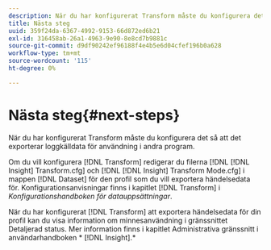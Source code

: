 ```yaml
---
description: När du har konfigurerat Transform måste du konfigurera det så att det exporterar loggkälldata för användning i andra program.
title: Nästa steg
uuid: 359f24da-6367-4992-9153-66d872ed6b21
exl-id: 316458ab-26a1-4963-9e90-8e8cd7b9881c
source-git-commit: d9df90242ef96188f4e4b5e6d04cfef196b0a628
workflow-type: tm+mt
source-wordcount: '115'
ht-degree: 0%

---
```


# Nästa steg{#next-steps}

När du har konfigurerat Transform måste du konfigurera det så att det exporterar loggkälldata för användning i andra program.

Om du vill konfigurera [!DNL Transform] redigerar du filerna [!DNL [!DNL Insight] Transform.cfg] och [!DNL [!DNL Insight] Transform Mode.cfg] i mappen [!DNL Dataset] för den profil som du vill exportera händelsedata för. Konfigurationsanvisningar finns i kapitlet [!DNL Transform] i *Konfigurationshandboken för datauppsättningar*.

När du har konfigurerat [!DNL Transform] att exportera händelsedata för din profil kan du visa information om minnesanvändning i gränssnittet Detaljerad status. Mer information finns i kapitlet Administrativa gränssnitt i användarhandboken * [!DNL Insight].*

